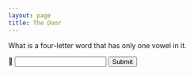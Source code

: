 ```yaml
---
layout: page
title: The Door
---
```

<div id="box">
	<p>What is a four-letter word that has only one vowel in it.</p>
  <form action="/cat/mao" onSubmit="event.preventDefault(); hackering()">
    <label for="answer">💬</label>
    <input type="password" name="answer" id="answer" />
    <button type="submit">Submit</button>
  </form>
</div>
<script>
  const ansArray = ["true","correct","ya","betul","yes","yup","yups","tepat","right","y","t","1","accurate","benar","sungguh","em","valid","yea","ran'galhu","rangalhu","kanaaiy","munaasibu","aan","aan'","saḩḩa","sahha"];
  let hackering = () => {
    jawaban = document.getElementById("answer").value;
    console.log(jawaban);
    if(ansArray.includes(jawaban.toLowerCase())) {
      const title = "The Door <i>is Opened!</i>";
      let webTitle = document.getElementsByClassName('dynamic-title')[0];
      let mobileTitle = document.getElementById('topbar-title');
      webTitle.innerHTML = title;
      mobileTitle.innerHTML = title;
      let box = document.getElementById('box');
      box.innerHTML = "Congrtulations code breaker person! 👀<br />Here are some goodies for you:<br /><ol><li><a href='https://www.rudzainy.my/assets/Portfolio_Rudzainy.pdf'>Portfolio (PDF)</a></li><li>Unlisted YouTube videos:<ul><li><a href='https://youtu.be/haeEC00aPTM'>Maya x Rudzainy Solemnization</a></li><li><a href='https://youtu.be/VVevtD-_F8Y'>Test link</a></li></ul></li><li><a href='https://rudzainy.blogspot.com/'>Old blog</a></li></ol><br /><h2>Thinking of a name for this section 🤔</h2><ul><li><a href='/posts/rails-7-dropdown-image'>1</a></li><li>Fun fact: you can also access this website at <a href='https://rudzainy.github.io'>rudzainy.github.io</a></li><li>3</li><li>4</li></ul>";
    };
  };
</script>
